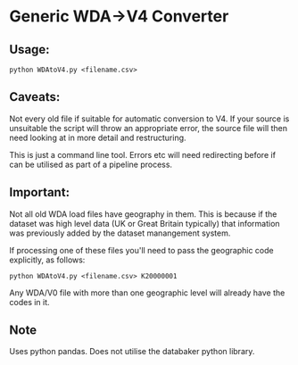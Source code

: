 
# Generic WDA->V4 Converter

## Usage:


```python WDAtoV4.py <filename.csv>```



## Caveats:

Not every old file if suitable for automatic conversion to V4. If your source is unsuitable the script will throw an appropriate error, the source file will then need looking at in more detail and restructuring.

This is just a command line tool. Errors etc will need redirecting before if can be utilised as part of a pipeline process.



## Important:


Not all old WDA load files have geography in them. This is because if the dataset was high level data (UK or Great Britain typically) that information was previously added by the dataset manangement system.

If processing one of these files you'll need to pass the geographic code explicitly, as follows:

``` python WDAtoV4.py <filename.csv> K20000001 ```


Any WDA/V0 file with more than one geographic level will already have the codes in it.


## Note

Uses python pandas. Does not utilise the databaker python library.
